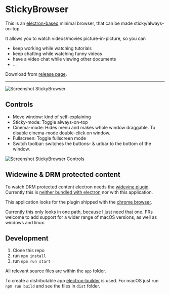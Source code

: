 # StickyBrowser

This is an [electron-based](https://electron.atom.io/) minimal browser, that can be made sticky/always-on-top.

It allows you to watch videos/movies picture-in-picture, so you can

- keep working while watching tutorials
- keep chatting while watching funny videos
- have a video chat while viewing other documents
- ...

Download from [release page](https://github.com/ocjojo/sticky-browser/releases).

---

![Screenshot StickyBrowser](https://user-images.githubusercontent.com/2684851/29438691-a9af8b1e-83b8-11e7-931b-e00fd39611e0.png)

## Controls

- Move window: kind of self-explaining
- Sticky-mode: Toggle always-on-top
- Cinema-mode: Hides menu and makes whole window draggable. To disable cinema-mode double-click on window.
- Fullscreen: Toggle fullscreen mode
- Switch toolbar: switches the buttons- & urlbar to the bottom of the window.

![Screenshot StickyBrowser Controls](https://user-images.githubusercontent.com/2684851/29438929-5a787630-83ba-11e7-8f83-71737fcfc189.png)

## Widewine & DRM protected content

To watch DRM protected content electron needs the [widevine plugin](http://www.widevine.com/).
Currently this is [neither bundled with electron](https://github.com/electron/electron/blob/master/docs/tutorial/using-widevine-cdm-plugin.md) nor with this application.

This application looks for the plugin shipped with the [chrome browser](https://www.google.de/chrome/browser/desktop/index.html).

Currently this only looks in one path, because I just need that one. PRs welcome to add support for a wider range of macOS versions, as well as windows and linux.

## Development

1. Clone this repo
2. run `npm install`
3. run `npm run start`

All relevant source files are within the `app` folder.

To create a distributable app [electron-builder](https://github.com/electron-userland/electron-builder) is used.
For macOS just run `npm run build` and see the files in `dist` folder.
